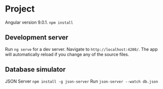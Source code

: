 # Project
Angular version 9.0.1.
`npm install`

## Development server 
Run `ng serve` for a dev server. Navigate to `http://localhost:4200/`. The app will automatically reload if you change any of the source files.

## Database simulator
JSON Server 
`npm install -g json-server`
Run `json-server --watch db.json`
